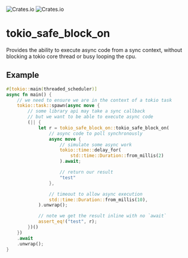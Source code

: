 ![Crates.io](https://img.shields.io/crates/l/tokio_safe_block_on)
![Crates.io](https://img.shields.io/crates/v/tokio_safe_block_on)

# tokio_safe_block_on

Provides the ability to execute async code from a sync context,
without blocking a tokio core thread or busy looping the cpu.

## Example

```rust
#[tokio::main(threaded_scheduler)]
async fn main() {
    // we need to ensure we are in the context of a tokio task
    tokio::task::spawn(async move {
        // some library api may take a sync callback
        // but we want to be able to execute async code
        (|| {
            let r = tokio_safe_block_on::tokio_safe_block_on(
                // async code to poll synchronously
                async move {
                    // simulate some async work
                    tokio::time::delay_for(
                        std::time::Duration::from_millis(2)
                    ).await;

                    // return our result
                    "test"
                },

                // timeout to allow async execution
                std::time::Duration::from_millis(10),
            ).unwrap();

            // note we get the result inline with no `await`
            assert_eq!("test", r);
        })()
    })
    .await
    .unwrap();
}
```

